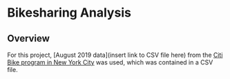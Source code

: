 # Bikesharing Analysis

## Overview

For this project, [August 2019 data](insert link to CSV file here) from the [Citi Bike program in New York City](https://ride.citibikenyc.com/system-data) was used, which was contained in a CSV file.